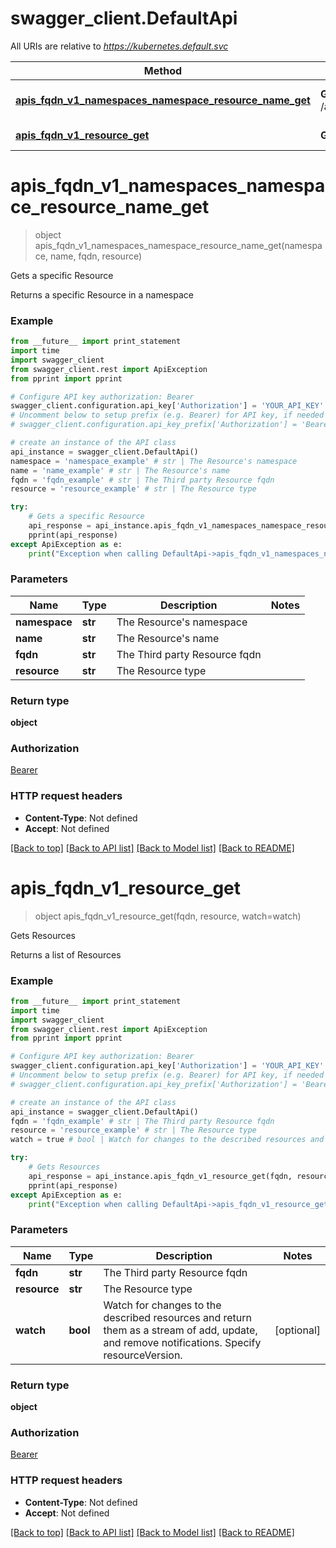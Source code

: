 # swagger_client.DefaultApi

All URIs are relative to *https://kubernetes.default.svc*

Method | HTTP request | Description
------------- | ------------- | -------------
[**apis_fqdn_v1_namespaces_namespace_resource_name_get**](DefaultApi.md#apis_fqdn_v1_namespaces_namespace_resource_name_get) | **GET** /apis/{fqdn}/v1/namespaces/{namespace}/{resource}/{name} | Gets a specific Resource
[**apis_fqdn_v1_resource_get**](DefaultApi.md#apis_fqdn_v1_resource_get) | **GET** /apis/{fqdn}/v1/{resource} | Gets Resources


# **apis_fqdn_v1_namespaces_namespace_resource_name_get**
> object apis_fqdn_v1_namespaces_namespace_resource_name_get(namespace, name, fqdn, resource)

Gets a specific Resource

Returns a specific Resource in a namespace

### Example 
```python
from __future__ import print_statement
import time
import swagger_client
from swagger_client.rest import ApiException
from pprint import pprint

# Configure API key authorization: Bearer
swagger_client.configuration.api_key['Authorization'] = 'YOUR_API_KEY'
# Uncomment below to setup prefix (e.g. Bearer) for API key, if needed
# swagger_client.configuration.api_key_prefix['Authorization'] = 'Bearer'

# create an instance of the API class
api_instance = swagger_client.DefaultApi()
namespace = 'namespace_example' # str | The Resource's namespace
name = 'name_example' # str | The Resource's name
fqdn = 'fqdn_example' # str | The Third party Resource fqdn
resource = 'resource_example' # str | The Resource type

try: 
    # Gets a specific Resource
    api_response = api_instance.apis_fqdn_v1_namespaces_namespace_resource_name_get(namespace, name, fqdn, resource)
    pprint(api_response)
except ApiException as e:
    print("Exception when calling DefaultApi->apis_fqdn_v1_namespaces_namespace_resource_name_get: %s\n" % e)
```

### Parameters

Name | Type | Description  | Notes
------------- | ------------- | ------------- | -------------
 **namespace** | **str**| The Resource&#39;s namespace | 
 **name** | **str**| The Resource&#39;s name | 
 **fqdn** | **str**| The Third party Resource fqdn | 
 **resource** | **str**| The Resource type | 

### Return type

**object**

### Authorization

[Bearer](../README.md#Bearer)

### HTTP request headers

 - **Content-Type**: Not defined
 - **Accept**: Not defined

[[Back to top]](#) [[Back to API list]](../README.md#documentation-for-api-endpoints) [[Back to Model list]](../README.md#documentation-for-models) [[Back to README]](../README.md)

# **apis_fqdn_v1_resource_get**
> object apis_fqdn_v1_resource_get(fqdn, resource, watch=watch)

Gets Resources

Returns a list of Resources

### Example 
```python
from __future__ import print_statement
import time
import swagger_client
from swagger_client.rest import ApiException
from pprint import pprint

# Configure API key authorization: Bearer
swagger_client.configuration.api_key['Authorization'] = 'YOUR_API_KEY'
# Uncomment below to setup prefix (e.g. Bearer) for API key, if needed
# swagger_client.configuration.api_key_prefix['Authorization'] = 'Bearer'

# create an instance of the API class
api_instance = swagger_client.DefaultApi()
fqdn = 'fqdn_example' # str | The Third party Resource fqdn
resource = 'resource_example' # str | The Resource type
watch = true # bool | Watch for changes to the described resources and return them as a stream of add, update, and remove notifications. Specify resourceVersion. (optional)

try: 
    # Gets Resources
    api_response = api_instance.apis_fqdn_v1_resource_get(fqdn, resource, watch=watch)
    pprint(api_response)
except ApiException as e:
    print("Exception when calling DefaultApi->apis_fqdn_v1_resource_get: %s\n" % e)
```

### Parameters

Name | Type | Description  | Notes
------------- | ------------- | ------------- | -------------
 **fqdn** | **str**| The Third party Resource fqdn | 
 **resource** | **str**| The Resource type | 
 **watch** | **bool**| Watch for changes to the described resources and return them as a stream of add, update, and remove notifications. Specify resourceVersion. | [optional] 

### Return type

**object**

### Authorization

[Bearer](../README.md#Bearer)

### HTTP request headers

 - **Content-Type**: Not defined
 - **Accept**: Not defined

[[Back to top]](#) [[Back to API list]](../README.md#documentation-for-api-endpoints) [[Back to Model list]](../README.md#documentation-for-models) [[Back to README]](../README.md)


